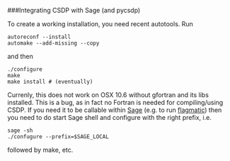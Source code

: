 ###Integrating CSDP with Sage (and pycsdp)

To create a working installation, you need recent autotools.
Run 

    autoreconf --install 
    automake --add-missing --copy

and then 

    ./configure 
    make
    make install # (eventually)

Currenly, this does not work on OSX 10.6 without gfortran and its libs installed. This is a bug, as in fact no 
Fortran is needed for compiling/using CSDP. If you need it to be callable within [Sage](http://sagemath.org) (e.g. to run [flagmatic](http://www.flagmatic.org)) then you need to do start Sage shell and configure with the right prefix, i.e.

    sage -sh 
    ./confugure --prefix=$SAGE_LOCAL
followed by make, etc.

